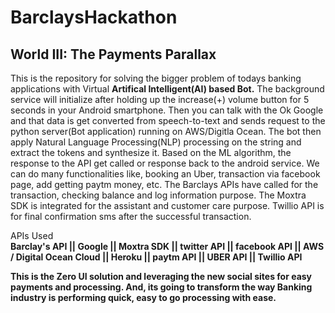 # BarclaysHackathon

## World III: The Payments Parallax 

  This is the repository for solving the bigger problem of todays banking applications with Virtual **Artifical Intelligent(AI) based Bot.** The background service will initialize after holding up the increase(+) volume button for 5 seconds in your Android smartphone. Then you can talk with the Ok Google and that data is get converted from speech-to-text and sends request to the python server(Bot application) running on AWS/Digitla Ocean. The bot then apply Natural Language Processing(NLP) processing on the string and extract the tokens and synthesize it. Based on the ML algorithm, the response to the API get called or response back to the android service. We can do many functionalities like, booking an Uber, transaction via facebook page, add getting paytm money, etc. The Barclays APIs have called for the transaction, checking balance and log information purpose. The Moxtra SDK is integrated for the assistant and customer care purpose. Twillio API is for final confirmation sms after the successful transaction.

APIs Used     
**Barclay's API ||
Google ||
Moxtra SDK ||
twitter API ||
facebook API ||
AWS / Digital Ocean Cloud ||
Heroku ||
paytm API ||
UBER API ||
Twillio API**

  **This is the Zero UI solution and leveraging the new social sites for easy payments and processing. And, its going to transform the way Banking industry is performing quick, easy to go processing with ease.**
  
